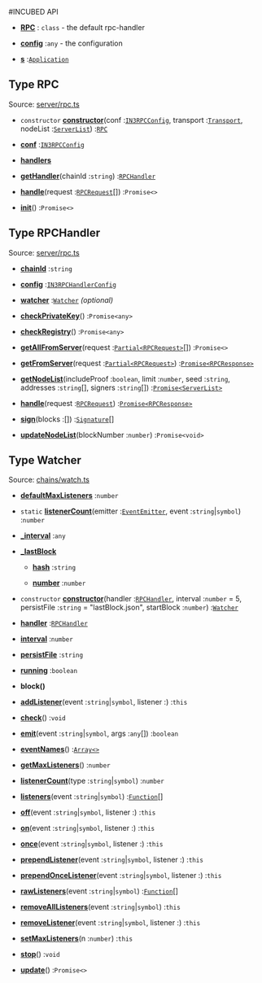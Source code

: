 #INCUBED API

* [**RPC**](#type-rpc) : `class`  - the default rpc-handler

* **[config](https://github.com/slockit/usn-lib/blob/develop/index.ts#L11)** :`any` - the configuration

* **[s](https://github.com/slockit/usn-lib/blob/develop/index.ts#L8)** :[`Application`](#type-application) 


## Type RPC


Source: [server/rpc.ts](https://github.com/slockit/usn-lib/blob/develop/server/rpc.ts#L9)



* `constructor` **[constructor](https://github.com/slockit/usn-lib/blob/develop/server/rpc.ts#L11)**(conf :[`IN3RPCConfig`](#type-in3rpcconfig), transport :[`Transport`](#type-transport), nodeList :[`ServerList`](#type-serverlist)) :[`RPC`](#type-rpc) 

* **[conf](https://github.com/slockit/usn-lib/blob/develop/server/rpc.ts#L10)** :[`IN3RPCConfig`](#type-in3rpcconfig) 

* **[handlers](https://github.com/slockit/usn-lib/blob/develop/server/rpc.ts#L11)**

* **[getHandler](https://github.com/slockit/usn-lib/blob/develop/server/rpc.ts#L80)**(chainId :`string`) :[`RPCHandler`](#type-rpchandler) 

* **[handle](https://github.com/slockit/usn-lib/blob/develop/server/rpc.ts#L35)**(request :[`RPCRequest`](#type-rpcrequest)[]) :`Promise<>` 

* **[init](https://github.com/slockit/usn-lib/blob/develop/server/rpc.ts#L72)**() :`Promise<>` 


## Type RPCHandler


Source: [server/rpc.ts](https://github.com/slockit/usn-lib/blob/develop/server/rpc.ts#L88)



* **[chainId](https://github.com/slockit/usn-lib/blob/develop/server/rpc.ts#L89)** :`string` 

* **[config](https://github.com/slockit/usn-lib/blob/develop/server/rpc.ts#L98)** :[`IN3RPCHandlerConfig`](#type-in3rpchandlerconfig) 

* **[watcher](https://github.com/slockit/usn-lib/blob/develop/server/rpc.ts#L99)** :[`Watcher`](#type-watcher) *(optional)*  

* **[checkPrivateKey](https://github.com/slockit/usn-lib/blob/develop/server/rpc.ts#L97)**() :`Promise<any>` 

* **[checkRegistry](https://github.com/slockit/usn-lib/blob/develop/server/rpc.ts#L96)**() :`Promise<any>` 

* **[getAllFromServer](https://github.com/slockit/usn-lib/blob/develop/server/rpc.ts#L93)**(request :[`Partial<RPCRequest>`](#type-partial)[]) :`Promise<>` 

* **[getFromServer](https://github.com/slockit/usn-lib/blob/develop/server/rpc.ts#L92)**(request :[`Partial<RPCRequest>`](#type-partial)) :[`Promise<RPCResponse>`](#type-rpcresponse) 

* **[getNodeList](https://github.com/slockit/usn-lib/blob/develop/server/rpc.ts#L94)**(includeProof :`boolean`, limit :`number`, seed :`string`, addresses :`string`[], signers :`string`[]) :[`Promise<ServerList>`](#type-serverlist) 

* **[handle](https://github.com/slockit/usn-lib/blob/develop/server/rpc.ts#L90)**(request :[`RPCRequest`](#type-rpcrequest)) :[`Promise<RPCResponse>`](#type-rpcresponse) 

* **[sign](https://github.com/slockit/usn-lib/blob/develop/server/rpc.ts#L91)**(blocks :[]) :[`Signature`](#type-signature)[] 

* **[updateNodeList](https://github.com/slockit/usn-lib/blob/develop/server/rpc.ts#L95)**(blockNumber :`number`) :`Promise<void>` 


## Type Watcher


Source: [chains/watch.ts](https://github.com/slockit/usn-lib/blob/develop/chains/watch.ts#L15)



* **[defaultMaxListeners](https://github.com/slockit/usn-lib/blob/develop//Users/simon/ws/slock/n3/in3-server/node_modules/@types/node/index.d.ts#L1012)** :`number` 

* `static` **[listenerCount](https://github.com/slockit/usn-lib/blob/develop//Users/simon/ws/slock/n3/in3-server/node_modules/@types/node/index.d.ts#L1011)**(emitter :[`EventEmitter`](#type-eventemitter), event :`string`|`symbol`) :`number` 

* **[_interval](https://github.com/slockit/usn-lib/blob/develop/chains/watch.ts#L22)** :`any` 

* **[_lastBlock](https://github.com/slockit/usn-lib/blob/develop/chains/watch.ts#L17)**

    * **[hash](https://github.com/slockit/usn-lib/blob/develop/chains/watch.ts#L19)** :`string` 

    * **[number](https://github.com/slockit/usn-lib/blob/develop/chains/watch.ts#L18)** :`number` 

* `constructor` **[constructor](https://github.com/slockit/usn-lib/blob/develop/chains/watch.ts#L26)**(handler :[`RPCHandler`](#type-rpchandler), interval :`number` = 5, persistFile :`string` = "lastBlock.json", startBlock :`number`) :[`Watcher`](#type-watcher) 

* **[handler](https://github.com/slockit/usn-lib/blob/develop/chains/watch.ts#L23)** :[`RPCHandler`](#type-rpchandler) 

* **[interval](https://github.com/slockit/usn-lib/blob/develop/chains/watch.ts#L24)** :`number` 

* **[persistFile](https://github.com/slockit/usn-lib/blob/develop/chains/watch.ts#L25)** :`string` 

* **[running](https://github.com/slockit/usn-lib/blob/develop/chains/watch.ts#L26)** :`boolean` 

*  **block()** 

* **[addListener](https://github.com/slockit/usn-lib/blob/develop//Users/simon/ws/slock/n3/in3-server/node_modules/@types/node/index.d.ts#L1014)**(event :`string`|`symbol`, listener :) :`this` 

* **[check](https://github.com/slockit/usn-lib/blob/develop/chains/watch.ts#L76)**() :`void` 

* **[emit](https://github.com/slockit/usn-lib/blob/develop//Users/simon/ws/slock/n3/in3-server/node_modules/@types/node/index.d.ts#L1026)**(event :`string`|`symbol`, args :`any`[]) :`boolean` 

* **[eventNames](https://github.com/slockit/usn-lib/blob/develop//Users/simon/ws/slock/n3/in3-server/node_modules/@types/node/index.d.ts#L1027)**() :[`Array<>`](#type-array) 

* **[getMaxListeners](https://github.com/slockit/usn-lib/blob/develop//Users/simon/ws/slock/n3/in3-server/node_modules/@types/node/index.d.ts#L1023)**() :`number` 

* **[listenerCount](https://github.com/slockit/usn-lib/blob/develop//Users/simon/ws/slock/n3/in3-server/node_modules/@types/node/index.d.ts#L1028)**(type :`string`|`symbol`) :`number` 

* **[listeners](https://github.com/slockit/usn-lib/blob/develop//Users/simon/ws/slock/n3/in3-server/node_modules/@types/node/index.d.ts#L1024)**(event :`string`|`symbol`) :[`Function`](#type-function)[] 

* **[off](https://github.com/slockit/usn-lib/blob/develop//Users/simon/ws/slock/n3/in3-server/node_modules/@types/node/index.d.ts#L1020)**(event :`string`|`symbol`, listener :) :`this` 

* **[on](https://github.com/slockit/usn-lib/blob/develop//Users/simon/ws/slock/n3/in3-server/node_modules/@types/node/index.d.ts#L1015)**(event :`string`|`symbol`, listener :) :`this` 

* **[once](https://github.com/slockit/usn-lib/blob/develop//Users/simon/ws/slock/n3/in3-server/node_modules/@types/node/index.d.ts#L1016)**(event :`string`|`symbol`, listener :) :`this` 

* **[prependListener](https://github.com/slockit/usn-lib/blob/develop//Users/simon/ws/slock/n3/in3-server/node_modules/@types/node/index.d.ts#L1017)**(event :`string`|`symbol`, listener :) :`this` 

* **[prependOnceListener](https://github.com/slockit/usn-lib/blob/develop//Users/simon/ws/slock/n3/in3-server/node_modules/@types/node/index.d.ts#L1018)**(event :`string`|`symbol`, listener :) :`this` 

* **[rawListeners](https://github.com/slockit/usn-lib/blob/develop//Users/simon/ws/slock/n3/in3-server/node_modules/@types/node/index.d.ts#L1025)**(event :`string`|`symbol`) :[`Function`](#type-function)[] 

* **[removeAllListeners](https://github.com/slockit/usn-lib/blob/develop//Users/simon/ws/slock/n3/in3-server/node_modules/@types/node/index.d.ts#L1021)**(event :`string`|`symbol`) :`this` 

* **[removeListener](https://github.com/slockit/usn-lib/blob/develop//Users/simon/ws/slock/n3/in3-server/node_modules/@types/node/index.d.ts#L1019)**(event :`string`|`symbol`, listener :) :`this` 

* **[setMaxListeners](https://github.com/slockit/usn-lib/blob/develop//Users/simon/ws/slock/n3/in3-server/node_modules/@types/node/index.d.ts#L1022)**(n :`number`) :`this` 

* **[stop](https://github.com/slockit/usn-lib/blob/develop/chains/watch.ts#L65)**() :`void` 

* **[update](https://github.com/slockit/usn-lib/blob/develop/chains/watch.ts#L88)**() :`Promise<>` 

